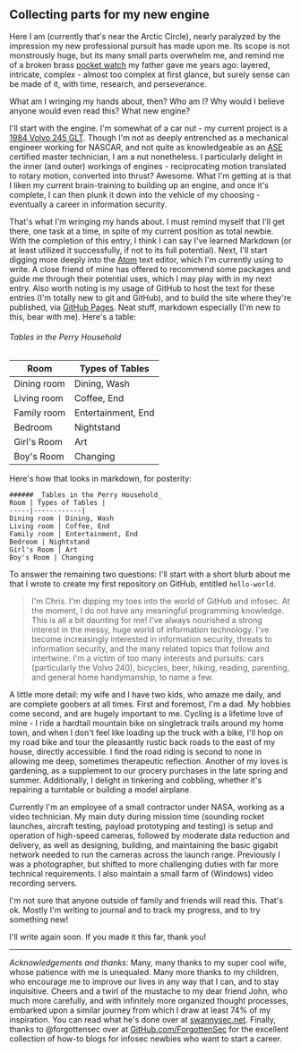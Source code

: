 ## Collecting parts for my new engine


Here I am (currently that's near the Arctic Circle), nearly paralyzed by the impression my new professional pursuit has made upon me. Its scope is not monstrously huge, but its many small parts overwhelm me, and remind me of a broken brass [pocket watch](https://www.flickr.com/photos/perrylens/3835038045/) my father gave me years ago: layered, intricate, complex - almost too complex at first glance, but surely sense can be made of it, with time, research, and perseverance.

What am I wringing my hands about, then? Who am I? Why would I believe anyone would even read this? What new engine?

I'll start with the engine. I'm somewhat of a car nut - my current project is a [1984 Volvo 245 GLT](http://forums.turbobricks.com/showthread.php?t=312359).  Though I'm not as deeply entrenched as a mechanical engineer working for NASCAR, and not quite as knowledgeable as an [ASE](https://www.ase.com/Home.aspx) certified master technician, I am a nut nonetheless. I particularly delight in the inner (and outer) workings of engines - reciprocating motion translated to rotary motion, converted into thrust? Awesome.  What I'm getting at is that I liken my current brain-training to building up an engine, and once it's complete, I can then plunk it down into the vehicle of my choosing - eventually a career in information security.

That's what I'm wringing my hands about. I must remind myself that I'll get there, one task at a time, in spite of my current position as total newbie. With the completion of this entry, I think I can say I've learned Markdown (or at least utilized it successfully, if not to its full potential).  Next, I'll start digging more deeply into the [Atom](https://atom.io/) text editor, which I'm currently using to write. A close friend of mine has offered to recommend some packages and guide me through their potential uses, which I may play with in my next entry. Also worth noting is my usage of GitHub to host the text for these entries (I'm totally new to git and GitHub), and to build the site where they're published, via [GitHub Pages](https://pages.github.com). Neat stuff, markdown especially (I'm new to this, bear with me). Here's a table:

###### Tables in the Perry Household
Room | Types of Tables |
-----|------------|
Dining room | Dining, Wash
Living room | Coffee, End
Family room | Entertainment, End
Bedroom | Nightstand
Girl's Room | Art
Boy's Room | Changing

Here's how that looks in markdown, for posterity:

```
###### _Tables in the Perry Household_
Room | Types of Tables |
-----|------------|
Dining room | Dining, Wash
Living room | Coffee, End
Family room | Entertainment, End
Bedroom | Nightstand
Girl's Room | Art
Boy's Room | Changing
```


To answer the remaining two questions: I'll start with a short blurb about me that I wrote to create my first repository on GitHub, entitled `hello-world`.
>I'm Chris. I'm dipping my toes into the world of GitHub and infosec. At the moment, I do not have any meaningful programming knowledge. This is all a bit daunting for me! I've always nourished a strong interest in the messy, huge world of information technology. I've become increasingly interested in information security, threats to information security, and the many related topics that follow and intertwine. I'm a victim of too many interests and pursuits: cars (particularly the Volvo 240), bicycles, beer, hiking, reading, parenting, and general home handymanship, to name a few.

A little more detail: my wife and I have two kids, who amaze me daily, and are complete goobers at all times. First and foremost, I'm a dad. My hobbies come second, and are hugely important to me. Cycling is a lifetime love of mine - I ride a hardtail mountain bike on singletrack trails around my home town, and when I don't feel like loading up the truck with a bike, I'll hop on my road bike and tour the pleasantly rustic back roads to the east of my house, directly accessible. I find the road riding is second to none in allowing me deep, sometimes therapeutic reflection. Another of my loves is gardening, as a supplement to our grocery purchases in the late spring and summer. Additionally, I delight in tinkering and cobbling, whether it's repairing a turntable or building a model airplane.

Currently I'm an employee of a small contractor under NASA, working as a video technician. My main duty during mission time (sounding rocket launches, aircraft testing, payload prototyping and testing) is setup and operation of high-speed cameras, followed by moderate data reduction and delivery, as well as designing, building, and maintaining the basic gigabit network needed to run the cameras across the launch range. Previously I was a photographer, but shifted to more challenging duties with far more technical requirements. I also maintain a small farm of (Windows) video recording servers.

I'm not sure that anyone outside of family and friends will read this. That's ok. Mostly I'm writing to journal and to track my progress, and to try something new!

I'll write again soon. If you made it this far, thank you!

---------------------------------------------------------

_Acknowledgements and thanks:_
Many, many thanks to my super cool wife, whose patience with me is unequaled. Many more thanks to my children, who encourage me to improve our lives in any way that I can, and to stay inquisitive. Cheers and a twirl of the mustache to my dear friend John, who much more carefully, and with infinitely more organized thought processes, embarked upon a similar journey from which I draw at least 74% of my inspiration. You can read what he's done over at [swannysec.net](https://swannysec.net). Finally, thanks to @forgottensec over at [GitHub.com/ForgottenSec](https://github.com/ForgottenSec/Transitioning_Into_InfoSec/blob/master/index.md) for the excellent collection of how-to blogs for infosec newbies who want to start a career.

